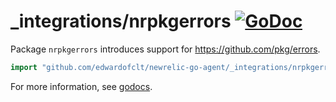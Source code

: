 # \_integrations/nrpkgerrors [![GoDoc](https://godoc.org/github.com/edwardofclt/newrelic-go-agent/_integrations/nrpkgerrors?status.svg)](https://godoc.org/github.com/edwardofclt/newrelic-go-agent/_integrations/nrpkgerrors)

Package `nrpkgerrors` introduces support for https://github.com/pkg/errors.

```go
import "github.com/edwardofclt/newrelic-go-agent/_integrations/nrpkgerrors"
```

For more information, see
[godocs](https://godoc.org/github.com/edwardofclt/newrelic-go-agent/_integrations/nrpkgerrors).
